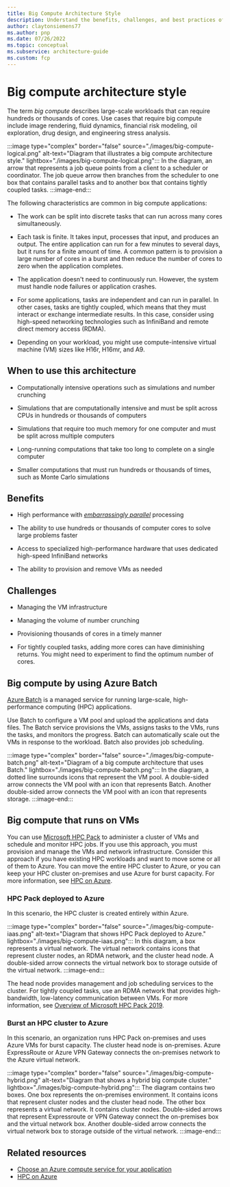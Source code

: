```yaml
---
title: Big Compute Architecture Style
description: Understand the benefits, challenges, and best practices of the Big Compute architecture style on Azure.
author: claytonsiemens77
ms.author: pnp
ms.date: 07/26/2022
ms.topic: conceptual
ms.subservice: architecture-guide
ms.custom: fcp
---
```


# Big compute architecture style

The term *big compute* describes large-scale workloads that can require hundreds or thousands of cores. Use cases that require big compute include image rendering, fluid dynamics, financial risk modeling, oil exploration, drug design, and engineering stress analysis.

:::image type="complex" border="false" source="./images/big-compute-logical.png" alt-text="Diagram that illustrates a big compute architecture style." lightbox="./images/big-compute-logical.png":::
   In the diagram, an arrow that represents a job queue points from a client to a scheduler or coordinator. The job queue arrow then branches from the scheduler to one box that contains parallel tasks and to another box that contains tightly coupled tasks.
:::image-end:::

The following characteristics are common in big compute applications:

- The work can be split into discrete tasks that can run across many cores simultaneously.

- Each task is finite. It takes input, processes that input, and produces an output. The entire application can run for a few minutes to several days, but it runs for a finite amount of time. A common pattern is to provision a large number of cores in a burst and then reduce the number of cores to zero when the application completes.

- The application doesn't need to continuously run. However, the system must handle node failures or application crashes.

- For some applications, tasks are independent and can run in parallel. In other cases, tasks are tightly coupled, which means that they must interact or exchange intermediate results. In this case, consider using high-speed networking technologies such as InfiniBand and remote direct memory access (RDMA).

- Depending on your workload, you might use compute-intensive virtual machine (VM) sizes like H16r, H16mr, and A9.

## When to use this architecture

- Computationally intensive operations such as simulations and number crunching

- Simulations that are computationally intensive and must be split across CPUs in hundreds or thousands of computers

- Simulations that require too much memory for one computer and must be split across multiple computers

- Long-running computations that take too long to complete on a single computer

- Smaller computations that must run hundreds or thousands of times, such as Monte Carlo simulations

## Benefits

- High performance with [*embarrassingly parallel*][embarrassingly-parallel] processing

- The ability to use hundreds or thousands of computer cores to solve large problems faster

- Access to specialized high-performance hardware that uses dedicated high-speed InfiniBand networks

- The ability to provision and remove VMs as needed

## Challenges

- Managing the VM infrastructure

- Managing the volume of number crunching

- Provisioning thousands of cores in a timely manner

- For tightly coupled tasks, adding more cores can have diminishing returns. You might need to experiment to find the optimum number of cores.

## Big compute by using Azure Batch

[Azure Batch][batch] is a managed service for running large-scale, high-performance computing (HPC) applications.

Use Batch to configure a VM pool and upload the applications and data files. The Batch service provisions the VMs, assigns tasks to the VMs, runs the tasks, and monitors the progress. Batch can automatically scale out the VMs in response to the workload. Batch also provides job scheduling.

:::image type="complex" border="false" source="./images/big-compute-batch.png" alt-text="Diagram of a big compute architecture that uses Batch." lightbox="./images/big-compute-batch.png":::
   In the diagram, a dotted line surrounds icons that represent the VM pool. A double-sided arrow connects the VM pool with an icon that represents Batch. Another double-sided arrow connects the VM pool with an icon that represents storage.
:::image-end:::

## Big compute that runs on VMs

You can use [Microsoft HPC Pack][hpc-pack] to administer a cluster of VMs and schedule and monitor HPC jobs. If you use this approach, you must provision and manage the VMs and network infrastructure. Consider this approach if you have existing HPC workloads and want to move some or all of them to Azure. You can move the entire HPC cluster to Azure, or you can keep your HPC cluster on-premises and use Azure for burst capacity. For more information, see [HPC on Azure][batch-hpc-solutions].

### HPC Pack deployed to Azure

In this scenario, the HPC cluster is created entirely within Azure.

:::image type="complex" border="false" source="./images/big-compute-iaas.png" alt-text="Diagram that shows HPC Pack deployed to Azure." lightbox="./images/big-compute-iaas.png":::
   In this diagram, a box represents a virtual network. The virtual network contains icons that represent cluster nodes, an RDMA network, and the cluster head node. A double-sided arrow connects the virtual network box to storage outside of the virtual network.
:::image-end:::

The head node provides management and job scheduling services to the cluster. For tightly coupled tasks, use an RDMA network that provides high-bandwidth, low-latency communication between VMs. For more information, see [Overview of Microsoft HPC Pack 2019][deploy-hpc-azure].

### Burst an HPC cluster to Azure

In this scenario, an organization runs HPC Pack on-premises and uses Azure VMs for burst capacity. The cluster head node is on-premises. Azure ExpressRoute or Azure VPN Gateway connects the on-premises network to the Azure virtual network.

:::image type="complex" border="false" source="./images/big-compute-hybrid.png" alt-text="Diagram that shows a hybrid big compute cluster." lightbox="./images/big-compute-hybrid.png":::
   The diagram contains two boxes. One box represents the on-premises environment. It contains icons that represent cluster nodes and the cluster head node. The other box represents a virtual network. It contains cluster nodes. Double-sided arrows that represent Expressroute or VPN Gateway connect the on-premises box and the virtual network box. Another double-sided arrow connects the virtual network box to storage outside of the virtual network.
:::image-end:::

## Related resources

- [Choose an Azure compute service for your application](../technology-choices/compute-decision-tree.yml)
- [HPC on Azure](../../topics/high-performance-computing.md)

<!-- links -->

[batch]: /azure/batch
[batch-hpc-solutions]: ../../topics/high-performance-computing.md
[deploy-hpc-azure]: /powershell/high-performance-computing/overview
[embarrassingly-parallel]: https://en.wikipedia.org/wiki/Embarrassingly_parallel
[hpc-pack]: /powershell/high-performance-computing/overview
